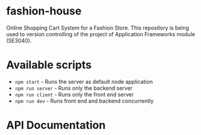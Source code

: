 # fashion-house

Online Shopping Cart System for a Fashion Store. This repository is being used to version controlling of the project of Application Frameworks module (SE3040).

# Available scripts

*   `npm start` - Runs the server as default node application
*   `npm run server` - Runs only the backend server
*   `npm run client` - Runs only the front end server
*   `npm run dev` - Runs front end and backend concurrently

# API Documentation